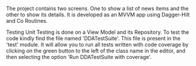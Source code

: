 The project contains two screens. 
One to show a list of news items and the other to show its details. 
It is developed as an MVVM app using Dagger-Hilt and Co Routines. 

Testing
Unit Testing is done on a View Model and its Repository.
To test the code kindly find the file named 'DDATestSuite'.
This file is present in the 'test' module. 
It will allow you to run all tests written with code coverage by clicking on the green button to the
left of the class name in the editor, and then selecting the option 'Run DDATestSuite with coverage'.


